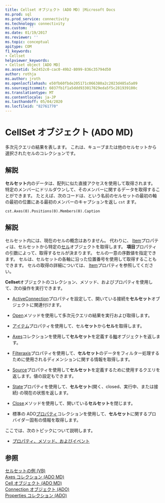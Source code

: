```yaml
---
title: Cellset オブジェクト (ADO MD) |Microsoft Docs
ms.prod: sql
ms.prod_service: connectivity
ms.technology: connectivity
ms.custom: ''
ms.date: 01/19/2017
ms.reviewer: ''
ms.topic: conceptual
apitype: COM
f1_keywords:
- Cellset
helpviewer_keywords:
- Cellset object [ADO MD]
ms.assetid: 5e2452c0-cac0-49b2-8099-836c35794d50
author: rothja
ms.author: jroth
ms.openlocfilehash: e50fb60fbde205171c066380a2c2023d485a5a09
ms.sourcegitcommit: 6037fb1f1a5ddd933017029eda5f5c281939100c
ms.translationtype: MT
ms.contentlocale: ja-JP
ms.lasthandoff: 05/04/2020
ms.locfileid: "82761770"
---
```

# <a name="cellset-object-ado-md"></a>CellSet オブジェクト (ADO MD)
多次元クエリの結果を表します。 これは、キューブまたは他のセルセットから選択されたセルのコレクションです。  
  
## <a name="remarks"></a>解説  
 **セルセット**内のデータは、配列に似た直接アクセスを使用して取得されます。 特定のメンバーにドリルダウンして、そのメンバーに関するデータを取得することができます。 たとえば、次のコードは、という名前のセルセットの最初の軸の最初の位置にある最初のメンバーのキャプションを返し `cst` ます。  
  
```  
cst.Axes(0).Positions(0).Members(0).Caption  
```  
  
## <a name="remarks"></a>解説  
 セルセット内には、現在のセルの概念はありません。 代わりに、 [Item](../../../ado/reference/ado-md-api/item-property-ado-md-cellset.md)プロパティは、セルセットから特定の[セル](../../../ado/reference/ado-md-api/cell-object-ado-md.md)オブジェクトを取得します。 **項目**プロパティの引数によって、取得するセルが決まります。 セルの一意の序数値を指定できます。 セルは、セルセットの各軸に沿った位置番号を使用して取得することもできます。 セルの取得の詳細については、 [Item](../../../ado/reference/ado-md-api/item-property-ado-md-cellset.md)プロパティを参照してください。  
  
 **Cellset**オブジェクトのコレクション、メソッド、およびプロパティを使用して、次の操作を実行できます。  
  
-   [ActiveConnection](../../../ado/reference/ado-md-api/activeconnection-property-ado-md.md)プロパティを設定して、開いている接続を**セルセット**オブジェクトに関連付けます。  
  
-   [Open](../../../ado/reference/ado-md-api/open-method-ado-md.md)メソッドを使用して多次元クエリの結果を実行および取得します。  
  
-   [アイテム](../../../ado/reference/ado-md-api/item-property-ado-md-cellset.md)プロパティを使用して、セル**セット**から**セル**を取得します。  
  
-   [Axes](../../../ado/reference/ado-md-api/axes-collection-ado-md.md)コレクションを使用して**セルセット**を定義する[軸](../../../ado/reference/ado-md-api/axis-object-ado-md.md)オブジェクトを返します。  
  
-   [Filteraxis](../../../ado/reference/ado-md-api/filteraxis-property-ado-md.md)プロパティを使用して、**セルセット**のデータをフィルター処理するために使用されるディメンションに関する情報を取得します。  
  
-   [Source](../../../ado/reference/ado-md-api/source-property-ado-md.md)プロパティを使用して**セルセット**を定義するために使用するクエリを返します。値の設定もできます。  
  
-   [State](../../../ado/reference/ado-md-api/state-property-ado-md.md)プロパティを使用して、**セルセット**(開く、closed、実行中、または接続) の現在の状態を返します。  
  
-   [Close](../../../ado/reference/ado-md-api/close-method-ado-md.md)メソッドを使用して、開いている**セルセット**を閉じます。  
  
-   標準の ADO[プロパティ](../../../ado/reference/ado-api/properties-collection-ado.md)コレクションを使用して、**セルセット**に関するプロバイダー固有の情報を取得します。  
  
 ここでは、次のトピックについて説明します。  
  
-   [プロパティ、メソッド、およびイベント](../../../ado/reference/ado-md-api/cellset-object-properties-methods-and-events.md)  
  
## <a name="see-also"></a>参照  
 [セルセットの例 (VB)](../../../ado/reference/ado-md-api/cellset-example-vb.md)   
 [Axes コレクション (ADO MD)](../../../ado/reference/ado-md-api/axes-collection-ado-md.md)   
 [Cell オブジェクト (ADO MD)](../../../ado/reference/ado-md-api/cell-object-ado-md.md)   
 [Connection オブジェクト (ADO)](../../../ado/reference/ado-api/connection-object-ado.md)   
 [Properties コレクション (ADO)](../../../ado/reference/ado-api/properties-collection-ado.md)
